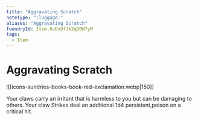 ```yaml
---
title: "Aggravating Scratch"
noteType: ":luggage:"
aliases: "Aggravating Scratch"
foundryId: Item.8uDvDfJk2qDBW7yM
tags:
  - Item
---
```


# Aggravating Scratch
![[icons-sundries-books-book-red-exclamation.webp|150]]

Your claws carry an irritant that is harmless to you but can be damaging to others. Your claw Strikes deal an additional 1d4 persistent,poison on a critical hit.
